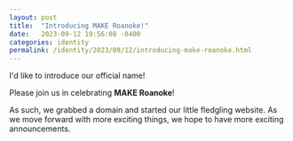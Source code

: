 ```yaml
---
layout: post
title:  "Introducing MAKE Roanoke!"
date:   2023-09-12 19:56:08 -0400
categories: identity
permalink: /identity/2023/09/12/introducing-make-roanoke.html
---
```


I'd like to introduce our official name! 

Please join us in celebrating **MAKE Roanoke**!

As such, we grabbed a domain and started our little fledgling website.  As we
move forward with more exciting things, we hope to have more exciting
announcements. 
